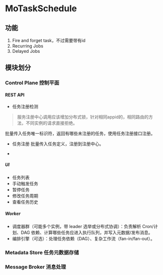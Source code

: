 # MoTaskSchedule

## 功能

1. Fire and forget task，不过需要带有id
2. Recurring Jobs
3. Delayed Jobs


## 模块划分

### Control Plane 控制平面

#### REST API
- 任务注册检测

> 服务注册中心调用应该增加分布式锁，针对相同appid的，相同路由的方法，不同实例的请求直接拒绝。

批量传入任务唯一标识符，返回有哪些未注册的任务，使用任务注册接口注册。


- 任务注册
批量传入任务定义，注册到注册中心。


- 

##### UI
- 任务列表
- 手动触发任务
- 暂停任务
- 修改任务周期
- 查看任务历史

##### Worker


- 调度器群（可能多个实例，带 leader 选举或分布式协调）：负责解析 Cron/计划、DAG 依赖、计算哪些任务应进入执行队列，并写入元数据/发布消息。
- 编排引擎（可选）：处理任务依赖（DAG）、复杂工作流（fan-in/fan-out）。

### Metadata Store 任务元数据存储

### Message Broker 消息处理

